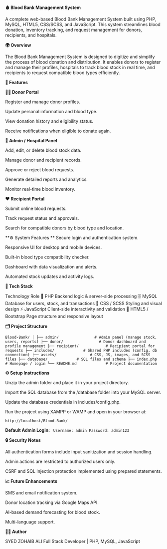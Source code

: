 **🩸 Blood Bank Management System**

A complete web-based Blood Bank Management System built using PHP, MySQL, HTML5, CSS/SCSS, and JavaScript.
This system streamlines blood donation, inventory tracking, and request management for donors, recipients, and hospitals.

**🌍 Overview**

The Blood Bank Management System is designed to digitize and simplify the process of blood donation and distribution.
It enables donors to register and manage their profiles, hospitals to track blood stock in real time, and recipients to request compatible blood types efficiently.

**🚀 Features**

**👨‍⚕️ Donor Portal**

Register and manage donor profiles.

Update personal information and blood type.

View donation history and eligibility status.

Receive notifications when eligible to donate again.

**🏥 Admin / Hospital Panel**

Add, edit, or delete blood stock data.

Manage donor and recipient records.

Approve or reject blood requests.

Generate detailed reports and analytics.

Monitor real-time blood inventory.

**❤️ Recipient Portal**

Submit online blood requests.

Track request status and approvals.

Search for compatible donors by blood type and location.

**⚙️ System Features **
Secure login and authentication system.

Responsive UI for desktop and mobile devices.

Built-in blood type compatibility checker.

Dashboard with data visualization and alerts.

Automated stock updates and activity logs.

**🧰 Tech Stack**

Technology	Role
🐘 PHP	Backend logic & server-side processing
🗄️ MySQL	Database for users, stock, and transactions
🎨 CSS / SCSS	Styling and visual design
⚡ JavaScript	Client-side interactivity and validation
🧱 HTML5 / Bootstrap	Page structure and responsive layout


**🗂️ Project Structure**

``Blood-Bank/
│
├── admin/                # Admin panel (manage stock, users, reports)
├── donor/                # Donor dashboard and profile management
├── recipient/            # Recipient portal for requests
├── includes/             # Shared PHP includes (config, db connection)
├── assets/               # CSS, JS, images, and SCSS files
├── database/             # SQL files and schema
├── index.php             # Homepage / login
└── README.md             # Project documentation``

**⚙️ Setup Instructions**

Unzip the admin folder and place it in your project directory.

Import the SQL database from the /database folder into your MySQL server.

Update the database credentials in includes/config.php.

Run the project using XAMPP or WAMP and open in your browser at:

``http://localhost/Blood-Bank/``


**Default Admin Login:**
``
Username: admin
Password: admin123``

**🔒 Security Notes**

All authentication forms include input sanitization and session handling.

Admin actions are restricted to authorized users only.

CSRF and SQL Injection protection implemented using prepared statements.

**📈 Future Enhancements**

SMS and email notification system.

Donor location tracking via Google Maps API.

AI-based demand forecasting for blood stock.

Multi-language support.

**👨‍💻 Author**

SYED ZOHAIB ALI
Full Stack Developer | PHP, MySQL, JavaScript
